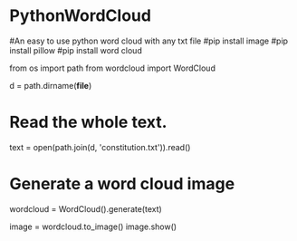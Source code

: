 # PythonWordCloud
#An easy to use python word cloud with any txt file
#pip install image
#pip install pillow
#pip install word cloud

from os import path
from wordcloud import WordCloud

d = path.dirname(__file__)

# Read the whole text.
text = open(path.join(d, 'constitution.txt')).read()

# Generate a word cloud image
wordcloud = WordCloud().generate(text)

image = wordcloud.to_image()
image.show()
